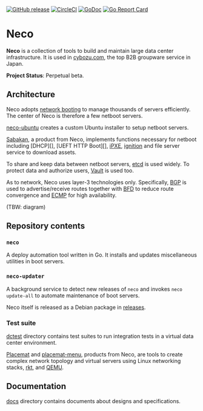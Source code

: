 [![GitHub release](https://img.shields.io/github/release/cybozu-go/neco.svg?maxAge=60)][releases]
[![CircleCI](https://circleci.com/gh/cybozu-go/neco.svg?style=svg)](https://circleci.com/gh/cybozu-go/neco)
[![GoDoc](https://godoc.org/github.com/cybozu-go/neco?status.svg)][godoc]
[![Go Report Card](https://goreportcard.com/badge/github.com/cybozu-go/neco)](https://goreportcard.com/report/github.com/cybozu-go/neco)

Neco
====

**Neco** is a collection of tools to build and maintain large data center
infrastructure.  It is used in [cybozu.com](https://www.cybozu.com/), the
top B2B groupware service in Japan.

**Project Status**: Perpetual beta.

Architecture
------------

Neco adopts [network booting][netboot] to manage thousands of servers
efficiently.  The center of Neco is therefore a few netboot servers.

[neco-ubuntu][] creates a custom Ubuntu installer to setup netboot servers.

[Sabakan][sabakan], a product from Neco, implements functions necessary
for netboot including [DHCP][], [UEFT HTTP Boot][], [iPXE][], [ignition][]
and file server service to download assets.

To share and keep data between netboot servers, [etcd][] is used widely.
To protect data and authorize users, [Vault][] is used too.

As to network, Neco uses layer-3 technologies only.  Specifically,
[BGP][] is used to advertise/receive routes together with [BFD][] to
reduce route convergence and [ECMP][] for high availability.

(TBW: diagram)

Repository contents
-------------------

### `neco`

A deploy automation tool written in Go.
It installs and updates miscellaneous utilities in boot servers.

### `neco-updater`

A background service to detect new releases of `neco` and invokes
`neco update-all` to automate maintenance of boot servers.

Neco itself is released as a Debian package in [releases][].

### Test suite

[dctest](dctest/) directory contains test suites to run integration
tests in a virtual data center environment.

[Placemat][placemat] and [placemat-menu], products from Neco, are tools
to create complex network topology and virtual servers using Linux
networking stacks, [rkt][], and [QEMU][].

Documentation
-------------

[docs](docs/) directory contains documents about designs and specifications.

[releases]: https://github.com/cybozu-go/neco/releases
[godoc]: https://godoc.org/github.com/cybozu-go/neco
[netboot]: https://en.wikipedia.org/wiki/Network_booting
[neco-ubuntu]: https://github.com/cybozu/neco-ubuntu
[sabakan]: https://github.com/cybozu-go/sabakan
[UEFI HTTP Boot]: https://github.com/tianocore/tianocore.github.io/wiki/HTTP-Boot
[iPXE]: https://ipxe.org/
[ignition]: https://github.com/coreos/ignition
[etcd]: http://etcd.io/
[Vault]: http://vaultproject.io/
[BGP]: https://en.wikipedia.org/wiki/Border_Gateway_Protocol
[BFD]: https://en.wikipedia.org/wiki/Bidirectional_Forwarding_Detection
[ECMP]: https://en.wikipedia.org/wiki/Equal-cost_multi-path_routing
[placemat]: https://github.com/cybozu-go/placemat
[placemat-menu]: https://github.com/cybozu-go/placemat-menu
[rkt]: https://coreos.com/rkt/
[QEMU]: https://www.qemu.org/
